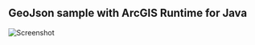 ## GeoJson sample with ArcGIS Runtime for Java

![Screenshot](/screenshot.png?raw=true "Screenshot")

